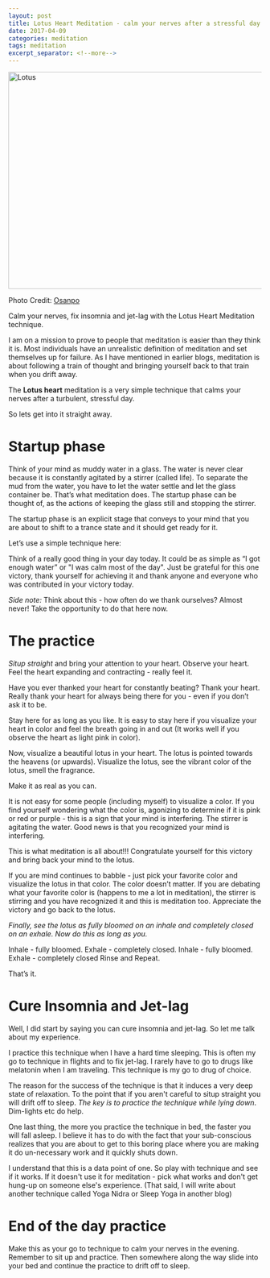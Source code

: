 ```yaml
---
layout: post
title: Lotus Heart Meditation - calm your nerves after a stressful day
date: 2017-04-09
categories: meditation
tags: meditation
excerpt_separator: <!--more-->
---
```


<a data-flickr-embed="true"  href="https://www.flickr.com/photos/mfp/21296076/in/photolist-7DRTw-f2Wyh6-oaouFU-9YKxxX-pJwbRu-NjN1W-612vN-pLFNRw-92kzKr-2T9zJ-bMAggK-5rRNw8-6L9knb-27aq3z-bo2CTT-3KDcMa-PzPoe-ikqBd2-nPMqKa-2bfnTb-o941x6-2J9sZm-6L9jUQ-9eig6-27aNDi-nPNaoA-NPECo-nPMzMu-9xRJA-aZ4C6r-2baUVk-9rTG-ikrADL-nmCato-c4D6nw-2b4EGz-6HXTVT-awSu9i-83VeVw-8bJAbc-4UKuof-83S7KM-hyJKd-f3qLSL-272Kn2-2D9xt7-2DVrdx-86Zskf-nPMrkY-9d2upg" title="Lotus"><img src="https://c1.staticflickr.com/1/17/21296076_b713ca1337_z.jpg" width="640" height="431" alt="Lotus"></a><script async src="//embedr.flickr.com/assets/client-code.js" charset="utf-8"></script>

Photo Credit: [Osanpo](https://www.flickr.com/photos/mfp/)

Calm your nerves, fix insomnia and jet-lag with the Lotus Heart Meditation technique.
<!--more-->

I am on a mission to prove to people that meditation is easier than they think it is. Most individuals have an unrealistic definition of meditation and set themselves up for failure. As I have mentioned in earlier blogs, meditation is about following a train of thought and bringing yourself back to that train when you drift away.

The __Lotus heart__ meditation is a very simple technique that calms your nerves after a turbulent, stressful day.

So lets get into it straight away.

# Startup phase

Think of your mind as muddy water in a glass. The water is never clear because it is constantly agitated by a stirrer (called life). To separate the mud from the water, you have to let the water settle and let the glass container be. That’s what meditation does. The startup phase can be thought of, as the actions of keeping the glass still and stopping the stirrer.

The startup phase is an explicit stage that conveys to your mind that you are about to shift to a trance state and it should get ready for it.

Let’s use a simple technique here:

Think of a really good thing in your day today. It could be as simple as “I got enough water” or "I was calm most of the day". Just be grateful for this one victory, thank yourself for achieving it and thank anyone and everyone who was contributed in your victory today.

*Side note:* Think about this - how often do we thank ourselves? Almost never! Take the opportunity to do that here now.

# The practice
*Situp straight* and bring your attention to your heart. Observe your heart. Feel the heart expanding and contracting - really feel it.

Have you ever thanked your heart for constantly beating? Thank your heart. Really thank your heart for always being there for you - even if you don’t ask it to be.

Stay here for as long as you like. It is easy to stay here if you visualize your heart in color and feel the breath going in and out (It works well if you observe the heart as light pink in color).

Now, visualize a beautiful lotus in your heart. The lotus is pointed towards the heavens (or upwards). Visualize the lotus, see the vibrant color of the lotus, smell the fragrance.

Make it as real as you can.

It is not easy for some people (including myself) to visualize a color. If you find yourself wondering what the color is, agonizing to determine if it is pink or red or purple - this is a sign that your mind is interfering. The stirrer is agitating the water. Good news is that you recognized your mind is interfering.

This is what meditation is all about!!! Congratulate yourself for this victory and bring back your mind to the lotus.

If you are mind continues to babble - just pick your favorite color and visualize the lotus in that color. The color doesn’t matter. If you are debating what your favorite color is (happens to me a lot in meditation), the stirrer is stirring and you have recognized it and this is meditation too. Appreciate the victory and go back to the lotus.

*Finally, see the lotus as fully bloomed on an inhale  and completely closed on an exhale. Now do this as long as you.*

Inhale - fully bloomed. Exhale - completely closed.
Inhale - fully bloomed. Exhale - completely closed
Rinse and Repeat.

That’s it.

# Cure Insomnia and Jet-lag
Well, I did start by saying you can cure insomnia and jet-lag. So let me talk about my experience.

I practice this technique when I have a hard time sleeping. This is often my go to technique in flights and to fix jet-lag. I rarely have to go to drugs like melatonin when I am traveling. This technique is my go to drug of choice.

The reason for the success of the technique is that it induces a very deep state of relaxation. To the point that if you aren't careful to situp straight you will drift off to sleep. *The key is to practice the technique while lying down*. Dim-lights etc do help.

One last thing, the more you practice the technique in bed, the faster you will fall asleep. I believe it has to do with the fact that your sub-conscious realizes that you are about to get to this boring place where you are making it do un-necessary work and it quickly shuts down.

I understand that this is a data point of one. So play with technique and see if it works. If it doesn't use it for meditation - pick what works and don't get hung-up on someone else's experience. (That said, I will write about another technique called Yoga Nidra or Sleep Yoga in another blog)

# End of the day practice
Make this as your go to technique to calm your nerves in the evening. Remember to sit up and practice. Then somewhere along the way slide into your bed and continue the practice to drift off to sleep.
